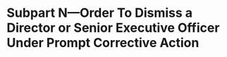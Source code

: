 # Subpart N—Order To Dismiss a Director or Senior Executive Officer Under Prompt Corrective Action

